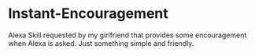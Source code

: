# Instant-Encouragement
Alexa Skill requested by my girlfriend that provides some encouragement when Alexa is asked. Just something simple and friendly.
